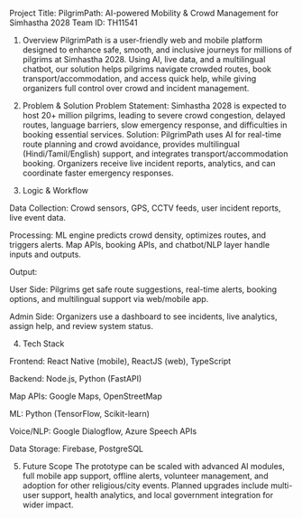 Project Title: PilgrimPath: AI-powered Mobility & Crowd Management for Simhastha 2028
Team ID: TH11541

1. Overview
PilgrimPath is a user-friendly web and mobile platform designed to enhance safe, smooth, and inclusive journeys for millions of pilgrims at Simhastha 2028. Using AI, live data, and a multilingual chatbot, our solution helps pilgrims navigate crowded routes, book transport/accommodation, and access quick help, while giving organizers full control over crowd and incident management.

2. Problem & Solution
Problem Statement:
Simhastha 2028 is expected to host 20+ million pilgrims, leading to severe crowd congestion, delayed routes, language barriers, slow emergency response, and difficulties in booking essential services.
Solution:
PilgrimPath uses AI for real-time route planning and crowd avoidance, provides multilingual (Hindi/Tamil/English) support, and integrates transport/accommodation booking. Organizers receive live incident reports, analytics, and can coordinate faster emergency responses.

3. Logic & Workflow

Data Collection: Crowd sensors, GPS, CCTV feeds, user incident reports, live event data.

Processing: ML engine predicts crowd density, optimizes routes, and triggers alerts. Map APIs, booking APIs, and chatbot/NLP layer handle inputs and outputs.

Output:

User Side: Pilgrims get safe route suggestions, real-time alerts, booking options, and multilingual support via web/mobile app.

Admin Side: Organizers use a dashboard to see incidents, live analytics, assign help, and review system status.

4. Tech Stack

Frontend: React Native (mobile), ReactJS (web), TypeScript

Backend: Node.js, Python (FastAPI)

Map APIs: Google Maps, OpenStreetMap

ML: Python (TensorFlow, Scikit-learn)

Voice/NLP: Google Dialogflow, Azure Speech APIs

Data Storage: Firebase, PostgreSQL

5. Future Scope
The prototype can be scaled with advanced AI modules, full mobile app support, offline alerts, volunteer management, and adoption for other religious/city events. Planned upgrades include multi-user support, health analytics, and local government integration for wider impact.
